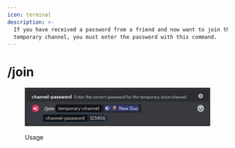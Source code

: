 ```yaml
---
icon: terminal
description: >-
  If you have received a password from a friend and now want to join their
  temporary channel, you must enter the password with this command.
---
```


# /join

<figure><img src="../.gitbook/assets/image (6) (1).png" alt=""><figcaption><p>Usage</p></figcaption></figure>
